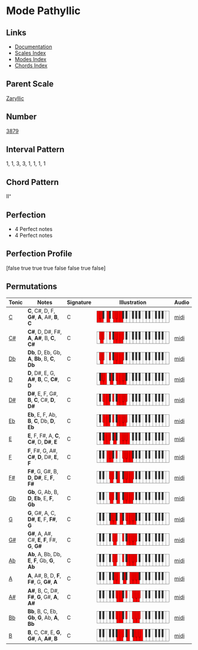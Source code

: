 # Mode Pathyllic

## Links

- [Documentation](index.md)
- [Scales Index](Scales.md)
- [Modes Index](Modes.md)
- [Chords Index](Chords.md)

## Parent Scale

[Zaryllic](ScaleZaryllic.md)

## Number

[3879](https://ianring.com/musictheory/scales/3879)

## Interval Pattern

1, 1, 3, 3, 1, 1, 1, 1

## Chord Pattern

II⁺

## Perfection

- 4 Perfect notes
- 4 Perfect notes

## Perfection Profile

[false true true true false false true false]

## Permutations

| Tonic | Notes | Signature | Illustration | Audio |
|-------|-------|-----------|--------------|-------|
| [C](ModeCNaturalPathyllic.md) | **C**, C#, D, F, **G#**, **A**, A#, **B**, **C** | C | ![CNaturalPathyllic](ModeCNaturalPathyllic.png) | [midi](https://github.com/edipermadi/music/blob/main/docs/ModeCNaturalPathyllic.mid?raw=true) |
| [C#](ModeCSharpPathyllic.md) | **C#**, D, D#, F#, **A**, **A#**, B, **C**, **C#** | C | ![CSharpPathyllic](ModeCSharpPathyllic.png) | [midi](https://github.com/edipermadi/music/blob/main/docs/ModeCSharpPathyllic.mid?raw=true) |
| [Db](ModeDFlatPathyllic.md) | **Db**, D, Eb, Gb, **A**, **Bb**, B, **C**, **Db** | C | ![DFlatPathyllic](ModeDFlatPathyllic.png) | [midi](https://github.com/edipermadi/music/blob/main/docs/ModeDFlatPathyllic.mid?raw=true) |
| [D](ModeDNaturalPathyllic.md) | **D**, D#, E, G, **A#**, **B**, C, **C#**, **D** | C | ![DNaturalPathyllic](ModeDNaturalPathyllic.png) | [midi](https://github.com/edipermadi/music/blob/main/docs/ModeDNaturalPathyllic.mid?raw=true) |
| [D#](ModeDSharpPathyllic.md) | **D#**, E, F, G#, **B**, **C**, C#, **D**, **D#** | C | ![DSharpPathyllic](ModeDSharpPathyllic.png) | [midi](https://github.com/edipermadi/music/blob/main/docs/ModeDSharpPathyllic.mid?raw=true) |
| [Eb](ModeEFlatPathyllic.md) | **Eb**, E, F, Ab, **B**, **C**, Db, **D**, **Eb** | C | ![EFlatPathyllic](ModeEFlatPathyllic.png) | [midi](https://github.com/edipermadi/music/blob/main/docs/ModeEFlatPathyllic.mid?raw=true) |
| [E](ModeENaturalPathyllic.md) | **E**, F, F#, A, **C**, **C#**, D, **D#**, **E** | C | ![ENaturalPathyllic](ModeENaturalPathyllic.png) | [midi](https://github.com/edipermadi/music/blob/main/docs/ModeENaturalPathyllic.mid?raw=true) |
| [F](ModeFNaturalPathyllic.md) | **F**, F#, G, A#, **C#**, **D**, D#, **E**, **F** | C | ![FNaturalPathyllic](ModeFNaturalPathyllic.png) | [midi](https://github.com/edipermadi/music/blob/main/docs/ModeFNaturalPathyllic.mid?raw=true) |
| [F#](ModeFSharpPathyllic.md) | **F#**, G, G#, B, **D**, **D#**, E, **F**, **F#** | C | ![FSharpPathyllic](ModeFSharpPathyllic.png) | [midi](https://github.com/edipermadi/music/blob/main/docs/ModeFSharpPathyllic.mid?raw=true) |
| [Gb](ModeGFlatPathyllic.md) | **Gb**, G, Ab, B, **D**, **Eb**, E, **F**, **Gb** | C | ![GFlatPathyllic](ModeGFlatPathyllic.png) | [midi](https://github.com/edipermadi/music/blob/main/docs/ModeGFlatPathyllic.mid?raw=true) |
| [G](ModeGNaturalPathyllic.md) | **G**, G#, A, C, **D#**, **E**, F, **F#**, **G** | C | ![GNaturalPathyllic](ModeGNaturalPathyllic.png) | [midi](https://github.com/edipermadi/music/blob/main/docs/ModeGNaturalPathyllic.mid?raw=true) |
| [G#](ModeGSharpPathyllic.md) | **G#**, A, A#, C#, **E**, **F**, F#, **G**, **G#** | C | ![GSharpPathyllic](ModeGSharpPathyllic.png) | [midi](https://github.com/edipermadi/music/blob/main/docs/ModeGSharpPathyllic.mid?raw=true) |
| [Ab](ModeAFlatPathyllic.md) | **Ab**, A, Bb, Db, **E**, **F**, Gb, **G**, **Ab** | C | ![AFlatPathyllic](ModeAFlatPathyllic.png) | [midi](https://github.com/edipermadi/music/blob/main/docs/ModeAFlatPathyllic.mid?raw=true) |
| [A](ModeANaturalPathyllic.md) | **A**, A#, B, D, **F**, **F#**, G, **G#**, **A** | C | ![ANaturalPathyllic](ModeANaturalPathyllic.png) | [midi](https://github.com/edipermadi/music/blob/main/docs/ModeANaturalPathyllic.mid?raw=true) |
| [A#](ModeASharpPathyllic.md) | **A#**, B, C, D#, **F#**, **G**, G#, **A**, **A#** | C | ![ASharpPathyllic](ModeASharpPathyllic.png) | [midi](https://github.com/edipermadi/music/blob/main/docs/ModeASharpPathyllic.mid?raw=true) |
| [Bb](ModeBFlatPathyllic.md) | **Bb**, B, C, Eb, **Gb**, **G**, Ab, **A**, **Bb** | C | ![BFlatPathyllic](ModeBFlatPathyllic.png) | [midi](https://github.com/edipermadi/music/blob/main/docs/ModeBFlatPathyllic.mid?raw=true) |
| [B](ModeBNaturalPathyllic.md) | **B**, C, C#, E, **G**, **G#**, A, **A#**, **B** | C | ![BNaturalPathyllic](ModeBNaturalPathyllic.png) | [midi](https://github.com/edipermadi/music/blob/main/docs/ModeBNaturalPathyllic.mid?raw=true) |
